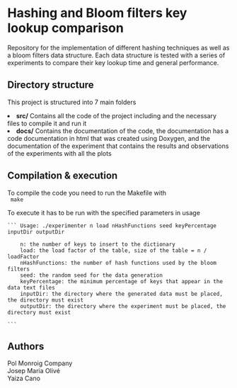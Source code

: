 # Hashing and Bloom filters key lookup comparison #
Repository for the implementation of different hashing techniques as well as 
a bloom filters data structure. Each data structure is tested with a series of experiments 
to compare their key lookup time and general performance. 

## Directory structure ##
This project is structured into 7 main folders 
    <li><b>src/</b> Contains all the code of the project including and the necessary files to compile it
    		   and run it</li>
    <li><b>docs/</b> Contains the documentation of the code, the documentation has a code 
    		    documentation in html that was created using Doxygen, and the documentation of the 
    		    experiment that contains the results and observations of the experiments with 
    		    all the plots</li>



## Compilation & execution ##
To compile the code you need to run  the Makefile with<br>
    ``` make```
    
To execute it has to be run with the specified parameters in usage<br>

	``` Usage: ./experimenter n load nHashFunctions seed keyPercentage inputDir outputDir

	    n: the number of keys to insert to the dictionary 
	    load: the load factor of the table, size of the table = n / loadFactor
	    nHashFunctions: the number of hash functions used by the bloom filters
	    seed: the random seed for the data generation
	    keyPercentage: the minimum percentage of keys that appear in the data text files
	    inputDir: the directory where the generated data must be placed, the directory must exist
	    outputDir: the directory where the experiment must be placed, the directory must exist

	```
	
## Authors ##
Pol Monroig Company<br>
Josep Maria Olivé<br>
Yaiza Cano <br>




